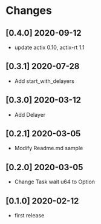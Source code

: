 # Changes

## [0.4.0] 2020-09-12

* update actix 0.10, actix-rt 1.1

## [0.3.1] 2020-07-28

* Add start_with_delayers

## [0.3.0] 2020-03-12

* Add Delayer

## [0.2.1] 2020-03-05

* Modify Readme.md sample

## [0.2.0] 2020-03-05

* Change Task wait u64 to Option<Duration>

## [0.1.0] 2020-02-12

* first release